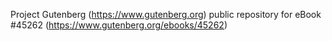 Project Gutenberg (https://www.gutenberg.org) public repository for eBook #45262 (https://www.gutenberg.org/ebooks/45262)
